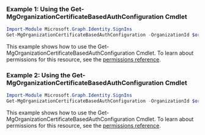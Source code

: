 ### Example 1: Using the Get-MgOrganizationCertificateBasedAuthConfiguration Cmdlet
```powershell
Import-Module Microsoft.Graph.Identity.SignIns
Get-MgOrganizationCertificateBasedAuthConfiguration -OrganizationId $organizationId -CertificateBasedAuthConfigurationId $certificateBasedAuthConfigurationId
```
This example shows how to use the Get-MgOrganizationCertificateBasedAuthConfiguration Cmdlet.
To learn about permissions for this resource, see the [permissions reference](/graph/permissions-reference).
### Example 2: Using the Get-MgOrganizationCertificateBasedAuthConfiguration Cmdlet
```powershell
Import-Module Microsoft.Graph.Identity.SignIns
Get-MgOrganizationCertificateBasedAuthConfiguration -OrganizationId $organizationId
```
This example shows how to use the Get-MgOrganizationCertificateBasedAuthConfiguration Cmdlet.
To learn about permissions for this resource, see the [permissions reference](/graph/permissions-reference).
